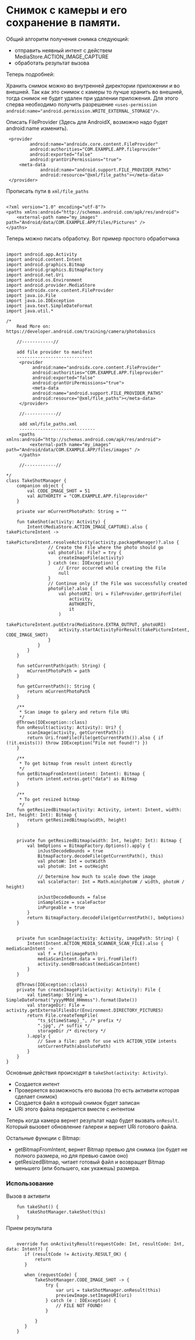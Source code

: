 # Снимок с камеры и его сохранение в памяти.

Общий алгоритм получения снимка следующий:

 - отправить неявный интент с действем MediaStore.ACTION_IMAGE_CAPTURE
 - обработать результат вызова

Теперь подробней:

Хранить снимок можно во внутренней директории приложении и во внешней.
Так как это снимок с камеры то лучше хранить во внешней, тогда снимок не будет удален при удалении приложения.
Для этого сперва необходимо получить разрешение ```<uses-permission android:name="android.permission.WRITE_EXTERNAL_STORAGE"/>```.

Описать FileProvider (Здесь для AndroidX, возможно надо будет android:name изменить).

```
 <provider
         android:name="androidx.core.content.FileProvider"
         android:authorities="COM.EXAMPLE.APP.fileprovider"
         android:exported="false"
         android:grantUriPermissions="true">
     <meta-data
             android:name="android.support.FILE_PROVIDER_PATHS"
             android:resource="@xml/file_paths"></meta-data>
 </provider>

```
Прописать пути в ``` xml/file_paths ```

```

<?xml version="1.0" encoding="utf-8"?>
<paths xmlns:android="http://schemas.android.com/apk/res/android">
    <external-path name="my_images" path="Android/data/COM.EXAMPLE.APP/files/Pictures" />
</paths>

```

Теперь можно писать обработку. Вот пример простого обработчика

```

import android.app.Activity
import android.content.Intent
import android.graphics.Bitmap
import android.graphics.BitmapFactory
import android.net.Uri
import android.os.Environment
import android.provider.MediaStore
import androidx.core.content.FileProvider
import java.io.File
import java.io.IOException
import java.text.SimpleDateFormat
import java.util.*

/*
    Read More on: https://developer.android.com/training/camera/photobasics

    //------------//

    add file provider to manifest
    -----------------------------
     <provider
          android:name="androidx.core.content.FileProvider"
          android:authorities="COM.EXAMPLE.APP.fileprovider"
          android:exported="false"
          android:grantUriPermissions="true">
          <meta-data
          android:name="android.support.FILE_PROVIDER_PATHS"
          android:resource="@xml/file_paths"></meta-data>
     </provider>

     //------------//

     add xml/file_paths.xml
     -----------------------------
     <paths xmlns:android="http://schemas.android.com/apk/res/android">
         <external-path name="my_images" path="Android/data/COM.EXAMPLE.APP/files/images" />
     </paths>

     //------------//

*/
class TakeShotManager {
    companion object {
        val CODE_IMAGE_SHOT = 51
        val AUTHORITY = "COM.EXAMPLE.APP.fileprovider"
    }

    private var mCurrentPhotoPath: String = ""

    fun takeShot(activity: Activity) {
        Intent(MediaStore.ACTION_IMAGE_CAPTURE).also { takePictureIntent ->
            takePictureIntent.resolveActivity(activity.packageManager)?.also {
                // Create the File where the photo should go
                val photoFile: File? = try {
                    createImageFile(activity)
                } catch (ex: IOException) {
                    // Error occurred while creating the File
                    null
                }
                // Continue only if the File was successfully created
                photoFile?.also {
                    val photoURI: Uri = FileProvider.getUriForFile(
                        activity,
                        AUTHORITY,
                        it
                    )
                    takePictureIntent.putExtra(MediaStore.EXTRA_OUTPUT, photoURI)
                    activity.startActivityForResult(takePictureIntent, CODE_IMAGE_SHOT)
                }
            }
        }
    }

    fun setCurrentPath(path: String) {
        mCurrentPhotoPath = path
    }

    fun getCurrentPath(): String {
        return mCurrentPhotoPath
    }

    /**
     * Scan image to galery and return file URi
     */
    @Throws(IOException::class)
    fun onResult(activity: Activity): Uri? {
        scanImage(activity, getCurrentPath())
        return Uri.fromFile(File(getCurrentPath()).also { if (!it.exists()) throw IOException("File not found!") })
    }

    /**
     * To get bitmap from result intent directly
     */
    fun getBitmapFromIntent(intent: Intent): Bitmap {
        return intent.extras.get("data") as Bitmap
    }

    /**
     * To get resized bitmap
     */
    fun getResizedBitmap(activity: Activity, intent: Intent, width: Int, height: Int): Bitmap {
        return getResizedBitmap(width, height)
    }


    private fun getResizedBitmap(width: Int, height: Int): Bitmap {
        val bmOptions = BitmapFactory.Options().apply {
            inJustDecodeBounds = true
            BitmapFactory.decodeFile(getCurrentPath(), this)
            val photoW: Int = outWidth
            val photoH: Int = outHeight

            // Determine how much to scale down the image
            val scaleFactor: Int = Math.min(photoW / width, photoH / height)

            inJustDecodeBounds = false
            inSampleSize = scaleFactor
            inPurgeable = true
        }
        return BitmapFactory.decodeFile(getCurrentPath(), bmOptions)
    }


    private fun scanImage(activity: Activity, imagePath: String) {
        Intent(Intent.ACTION_MEDIA_SCANNER_SCAN_FILE).also { mediaScanIntent ->
            val f = File(imagePath)
            mediaScanIntent.data = Uri.fromFile(f)
            activity.sendBroadcast(mediaScanIntent)
        }
    }

    @Throws(IOException::class)
    private fun createImageFile(activity: Activity): File {
        val timeStamp: String = SimpleDateFormat("yyyyMMdd_HHmmss").format(Date())
        val storageDir: File = activity.getExternalFilesDir(Environment.DIRECTORY_PICTURES)
        return File.createTempFile(
            "ts_${timeStamp}_", /* prefix */
            ".jpg", /* suffix */
            storageDir /* directory */
        ).apply {
            // Save a file: path for use with ACTION_VIEW intents
            setCurrentPath(absolutePath)
        }
    }
}

```

Основные действия происходят в ```takeShot(activity: Activity)```.
 - Создается интент
 - Проверяется возможность его вызова (то есть активити которая сделает снимок)
 - Создается файл в который снимок будет записан
 - URi этого файла передается вместе с интентом

 Теперь когда камера вернет результат надо будет вызвать ``` onResult ```.
 Который вызовет обновление галереи и вернет URi готового файла.

 Остальные функции с Bitmap:

 - getBitmapFromIntent, вернет Bitmap превью для снимка (он будет не полного размера, но для превью самое оно)
 - getResizedBitmap, читает готовый файл и возвращет Bitmap меньшего (или большего, как укажешь) размера.

 ### Использование

 Вызов в активити

 ```
     fun takeShot() {
         takeShotManager.takeShot(this)
     }

 ```

 Прием результата

 ```

     override fun onActivityResult(requestCode: Int, resultCode: Int, data: Intent?) {
        if (resultCode != Activity.RESULT_OK) {
            return
        }

        when (requestCode) {
            TakeShotManager.CODE_IMAGE_SHOT -> {
                try {
                    var uri = takeShotManager.onResult(this)
                    previewImage.setImageURI(uri)
                } catch (e : IOException) {
                    // FILE NOT FOUND!
                }

            }
        }
     }

 ```



